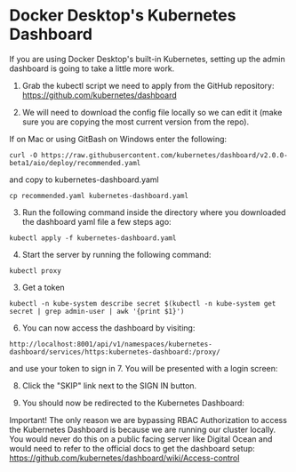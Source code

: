 # Docker Desktop's Kubernetes Dashboard

If you are using Docker Desktop's built-in Kubernetes, setting up the admin dashboard is going to take a little more work.

1. Grab the kubectl script we need to apply from the GitHub repository: https://github.com/kubernetes/dashboard

2. We will need to download the config file locally so we can edit it (make sure you are copying the most current version from the repo).

  If on Mac or using GitBash on Windows enter the following:
```
curl -O https://raw.githubusercontent.com/kubernetes/dashboard/v2.0.0-beta1/aio/deploy/recommended.yaml
```
and copy to kubernetes-dashboard.yaml
```
cp recommended.yaml kubernetes-dashboard.yaml
```

3. Run the following command inside the directory where you downloaded the dashboard yaml file a few steps ago:
```
kubectl apply -f kubernetes-dashboard.yaml
```
4. Start the server by running the following command:
```
kubectl proxy
```
3. Get a token
```
kubectl -n kube-system describe secret $(kubectl -n kube-system get secret | grep admin-user | awk '{print $1}')
```
6. You can now access the dashboard by visiting:
```
http://localhost:8001/api/v1/namespaces/kubernetes-dashboard/services/https:kubernetes-dashboard:/proxy/
```
and use your token to sign in
7. You will be presented with a login screen:

8. Click the "SKIP" link next to the SIGN IN button.

9. You should now be redirected to the Kubernetes Dashboard:

Important! The only reason we are bypassing RBAC Authorization to access the Kubernetes Dashboard is because we are running our cluster locally. You would never do this on a public facing server like Digital Ocean and would need to refer to the official docs to get the dashboard setup:
https://github.com/kubernetes/dashboard/wiki/Access-control

